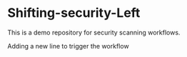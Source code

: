 # Shifting-security-Left

This is a demo repository for security scanning workflows.

Adding a new line to trigger the workflow

